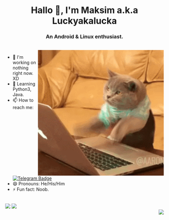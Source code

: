 <h1 align="center">Hallo 👋, I'm Maksim a.k.a Luckyakalucka</h1>
<h3 align="center">An Android & Linux enthusiast.</h3>

<br>

<img align="right" width="400" height="auto" src="https://github.com/Luckyakalucka/Luckyakalucka/raw/main/gif.gif">


- 🔭 I'm working on nothing right now. XD
- 🌱 Learning Python3, Java.
- 📫 How to reach me: 
[![Telegram Badge](https://img.shields.io/badge/-Telegram-0088CC?style=flat&logo=Telegram&logoColor=white)](https://t.me/skybird350)
- 😄 Pronouns: He/His/Him
- ⚡ Fun fact: Noob.

<br>

<img src="https://github-readme-stats.vercel.app/api/top-langs/?username=Luckyakalucka&theme=vue&layout=compact" />
<img src="https://github-readme-stats.vercel.app/api?username=Luckyakalucka&theme=vue&show_icons=true&custom_title=Luckyakalucka's Github Stats" />

<br>

<img align="right" src="https://komarev.com/ghpvc/?username=Luckyakalucka"/>
